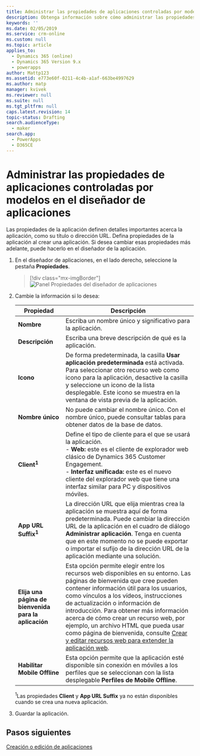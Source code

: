 ```yaml
---
title: Administrar las propiedades de aplicaciones controladas por modelos en el diseñador de aplicaciones de PowerApps | MicrosoftDocs
description: Obtenga información sobre cómo administrar las propiedades de la aplicación
keywords: ''
ms.date: 02/05/2019
ms.service: crm-online
ms.custom: null
ms.topic: article
applies_to:
  - Dynamics 365 (online)
  - Dynamics 365 Version 9.x
  - powerapps
author: Mattp123
ms.assetid: e773e60f-0211-4c4b-a1af-663be4997629
ms.author: matp
manager: kvivek
ms.reviewer: null
ms.suite: null
ms.tgt_pltfrm: null
caps.latest.revision: 14
topic-status: Drafting
search.audienceType:
  - maker
search.app:
  - PowerApps
  - D365CE
---
```


# <a name="manage-model-driven-app-properties-in-the-app-designer"></a>Administrar las propiedades de aplicaciones controladas por modelos en el diseñador de aplicaciones

Las propiedades de la aplicación definen detalles importantes acerca la aplicación, como su título o dirección URL. Defina propiedades de la aplicación al crear una aplicación. Si desea cambiar esas propiedades más adelante, puede hacerlo en el diseñador de la aplicación.  
  
1.  En el diseñador de aplicaciones, en el lado derecho, seleccione la pestaña **Propiedades**.  

    > [!div class="mx-imgBorder"] 
    > ![Panel Propiedades del diseñador de aplicaciones](media/app-designer-properties-tab.png "Panel Propiedades del diseñador de aplicaciones")  
  
2.  Cambie la información si lo desea:  

    |Propiedad|Descripción|  
    |--------------|-----------------|
    |**Nombre**|Escriba un nombre único y significativo para la aplicación.|  
    |**Descripción**|Escriba una breve descripción de qué es la aplicación.|  
    |**Icono**|De forma predeterminada, la casilla **Usar aplicación predeterminada** está activada. Para seleccionar otro recurso web como icono para la aplicación, desactive la casilla y seleccione un icono de la lista desplegable. Este icono se muestra en la ventana de vista previa de la aplicación.|
    |**Nombre único**| No puede cambiar el nombre único. Con el nombre único, puede consultar tablas para obtener datos de la base de datos.| 
    |**Client<sup>1</sup>**|Define el tipo de cliente para el que se usará la aplicación.<br/>-  **Web:** este es el cliente de explorador web clásico de Dynamics 365 Customer Engagement.<br/>-  **Interfaz unificada:** este es el nuevo cliente del explorador web que tiene una interfaz similar para PC y dispositivos móviles.|
    |**App URL Suffix<sup>1</sup>**| La dirección URL que elija mientras crea la aplicación se muestra aquí de forma predeterminada. Puede cambiar la dirección URL de la aplicación en el cuadro de diálogo **Administrar aplicación**. Tenga en cuenta que en este momento no se puede exportar o importar el sufijo de la dirección URL de la aplicación mediante una solución.|
    |**Elija una página de bienvenida para la aplicación**|Esta opción permite elegir entre los recursos web disponibles en su entorno. Las páginas de bienvenida que cree pueden contener información útil para los usuarios, como vínculos a los vídeos, instrucciones de actualización o información de introducción. Para obtener más información acerca de cómo crear un recurso web, por ejemplo, un archivo HTML que pueda usar como página de bienvenida, consulte [Crear y editar recursos web para extender la aplicación web](create-edit-web-resources.md).|
    |**Habilitar Mobile Offline**|Esta opción permite que la aplicación esté disponible sin conexión en móviles a los perfiles que se seleccionan con la lista desplegable **Perfiles de Mobile Offline**.|

    <sup>1</sup>Las propiedades **Client** y **App URL Suffix** ya no están disponibles cuando se crea una nueva aplicación.
3.  Guardar la aplicación.  
  
## <a name="next-steps"></a>Pasos siguientes  
 [Creación o edición de aplicaciones](create-edit-app.md)
